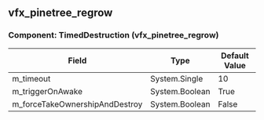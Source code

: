 ## vfx_pinetree_regrow

### Component: TimedDestruction (vfx_pinetree_regrow)

|Field|Type|Default Value|
|---|---|---|
|m_timeout|System.Single|10|
|m_triggerOnAwake|System.Boolean|True|
|m_forceTakeOwnershipAndDestroy|System.Boolean|False|

